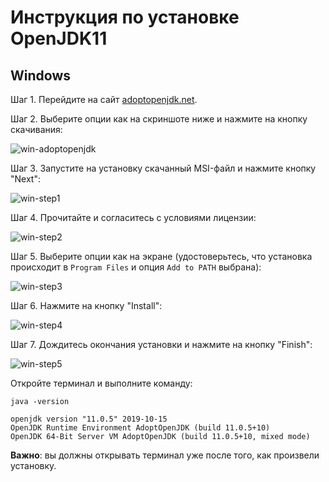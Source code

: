 # Инструкция по установке OpenJDK11

## Windows

Шаг 1. Перейдите на сайт [adoptopenjdk.net](https://adoptopenjdk.net). 

Шаг 2. Выберите опции как на скриншоте ниже и нажмите на кнопку скачивания:

![win-adoptopenjdk](https://user-images.githubusercontent.com/72652840/134768134-4d39e53f-cf37-4609-a6e4-76707f69a4cc.png)

Шаг 3. Запустите на установку скачанный MSI-файл и нажмите кнопку "Next":

![win-step1](https://user-images.githubusercontent.com/72652840/134768145-b5f6dd05-f248-4c4f-933d-e081892d1b64.png)

Шаг 4. Прочитайте и согласитесь с условиями лицензии:

![win-step2](https://user-images.githubusercontent.com/72652840/134768150-4f17d4f2-b40a-472b-bfc3-d3cdd732f4b4.png)

Шаг 5. Выберите опции как на экране (удостоверьтесь, что установка происходит в `Program Files` и опция `Add to PATH` выбрана):

![win-step3](https://user-images.githubusercontent.com/72652840/134768156-0ed19316-5af5-483d-b846-239e411897c5.png)

Шаг 6. Нажмите на кнопку "Install":

![win-step4](https://user-images.githubusercontent.com/72652840/134768168-ae8e73f5-d324-4eca-8f6a-1ea3c6e8db11.png)

Шаг 7. Дождитесь окончания установки и нажмите на кнопку "Finish":

![win-step5](https://user-images.githubusercontent.com/72652840/134768179-63c69578-38ba-4692-be47-939875f2746b.png)


Откройте терминал и выполните команду:
```shell script
java -version
```

```
openjdk version "11.0.5" 2019-10-15
OpenJDK Runtime Environment AdoptOpenJDK (build 11.0.5+10)
OpenJDK 64-Bit Server VM AdoptOpenJDK (build 11.0.5+10, mixed mode)
```

**Важно**: вы должны открывать терминал уже после того, как произвели установку.

